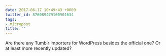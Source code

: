 ```yaml
---
date: 2017-06-17 10:49:43 +0000
twitter_id: 876089479160901634
tags:
- micropost
title: ''
---
```


Are there any Tumblr importers for WordPress besides the official one? Or at least more recently updated?
